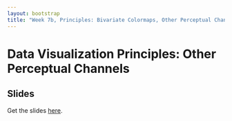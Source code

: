 ```yaml
---
layout: bootstrap
title: "Week 7b, Principles: Bivariate Colormaps, Other Perceptual Channels"
---
```


# Data Visualization Principles: Other Perceptual Channels

## Slides

Get the slides [here](other_channels.pdf).
